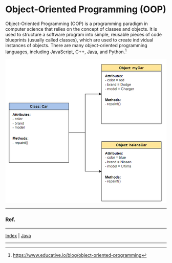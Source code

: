 # Object-Oriented Programming (OOP)

Object-Oriented Programming (OOP) is a programming paradigm in computer science that relies on the concept of classes and objects. It is used to structure a software program into simple, reusable pieces of code blueprints (usually called classes), which are used to create individual instances of objects. There are many object-oriented programming languages, including JavaScript, C++, [Java](../languages/java/java.md#whats-oop), and Python.[^1]

![class-diagram.png](../../../img/class-diagram.png)
_____
    
### Ref.

[^1]: https://www.educative.io/blog/object-oriented-programming

___

[Index](../common/table-of-contents.md) |
[Java](../languages/java/java.md#whats-oop)

___